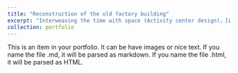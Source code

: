 ```yaml
---
title: "Reconstruction of the old factory building"
excerpt: "Interweaving the time with space (Activity center design)，[Link to the full PDF](https://www.dropbox.com/scl/fi/rsatrhpq6iop25bakpui0/profile.pdf?rlkey=ao40yo6c9hqzhkk9nxle7bt2k&st=j144vbl2&dl=0) <br/><img src='/images/cover3.png'>"
collection: portfolio
---
```


This is an item in your portfolio. It can be have images or nice text. If you name the file .md, it will be parsed as markdown. If you name the file .html, it will be parsed as HTML. 
